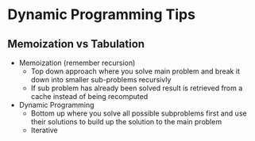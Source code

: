 # Dynamic Programming Tips

## Memoization vs Tabulation

* Memoization (remember recursion)
  * Top down approach where you solve main problem and break it down into smaller sub-problems recursivly
  * If sub problem has already been solved result is retrieved from a cache instead of being recomputed
* Dynamic Programming
  * Bottom up where you solve all possible subproblems first and use their solutions to build up the solution to the main problem
  * Iterative
